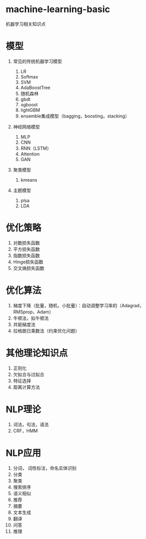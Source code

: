 # machine-learning-basic
机器学习相关知识点

# 模型
1. 常见的传统机器学习模型
    1. LR
    2. Softmax
    3. SVM
    4. AdaBoostTree
    5. 随机森林
    5. gbdt
    6. xgboost
    7. lightGBM
    8. ensemble集成模型（bagging，boosting，stacking）
    
2. 神经网络模型
    1. MLP
    2. CNN
    3. RNN（LSTM）
    4. Attention
    5. GAN
    
3. 聚类模型
    1. kmeans
    
4. 主题模型
    1. plsa 
    2. LDA


# 优化策略
1. 对数损失函数
2. 平方损失函数
3. 指数损失函数
4. Hinge损失函数
5. 交叉熵损失函数

# 优化算法
1. 梯度下降（批量，随机，小批量）：自动调整学习率的（Adagrad，RMSprop，Adam）
2. 牛顿法，拟牛顿法
3. 共轭梯度法
4. 拉格朗日乘数法（约束优化问题）

# 其他理论知识点
  1. 正则化
  2. 欠拟合与过拟合
  3. 特征选择
  4. 距离计算方法
  
# NLP理论
  1. 词法，句法，语法
  2. CRF，HMM
  
# NLP应用
  1. 分词， 词性标注，命名实体识别
  2. 分类
  3. 聚类
  4. 搜索排序
  5. 语义相似
  6. 推荐
  7. 摘要
  8. 文本生成
  9. 翻译
  10. 问答
  11. 推理
